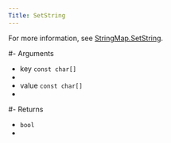 ```yaml
---
Title: SetString
---
```


For more information, see [StringMap.SetString](https://sm.alliedmods.net/new-api/adt_trie/StringMap/SetString).

#- Arguments
- key `const char[]`
- 
- value `const char[]`
- 

#- Returns
- `bool`
- 
